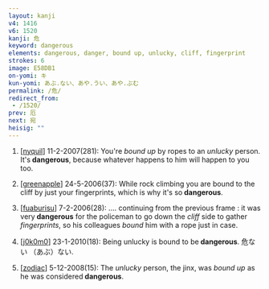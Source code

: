 ```yaml
---
layout: kanji
v4: 1416
v6: 1520
kanji: 危
keyword: dangerous
elements: dangerous, danger, bound up, unlucky, cliff, fingerprint
strokes: 6
image: E58DB1
on-yomi: キ
kun-yomi: あぶ.ない、あや.うい、あや.ぶむ
permalink: /危/
redirect_from:
 - /1520/
prev: 厄
next: 宛
heisig: ""
---
```


1) [<a href="http://kanji.koohii.com/profile/nyquil">nyquil</a>] 11-2-2007(281): You&#039;re <em>bound up</em> by ropes to an <em>unlucky</em> person. It&#039;s<strong> dangerous</strong>, because whatever happens to him will happen to you too.

2) [<a href="http://kanji.koohii.com/profile/greenapple">greenapple</a>] 24-5-2006(37): While rock climbing you are bound to the cliff by just your fingerprints, which is why it&#039;s so<strong> dangerous</strong>.

3) [<a href="http://kanji.koohii.com/profile/fuaburisu">fuaburisu</a>] 7-2-2006(28): .... continuing from the previous frame : it was very<strong> dangerous</strong> for the policeman to go down the <em>cliff</em> side to gather <em>fingerprints</em>, so his colleagues <em>bound</em> him with a rope just in case.

4) [<a href="http://kanji.koohii.com/profile/j0k0m0">j0k0m0</a>] 23-1-2010(18): Being unlucky is bound to be<strong> dangerous</strong>. 危ない （あぶ）ない.

5) [<a href="http://kanji.koohii.com/profile/zodiac">zodiac</a>] 5-12-2008(15): The <em>unlucky</em> person, the jinx, was <em>bound up</em> as he was considered<strong> dangerous</strong>.

